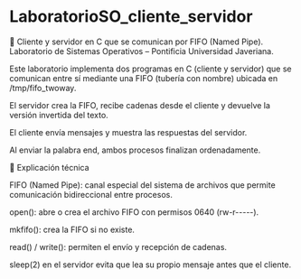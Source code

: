 # LaboratorioSO_cliente_servidor
🧠 Cliente y servidor en C que se comunican por FIFO (Named Pipe). Laboratorio de Sistemas Operativos – Pontificia Universidad Javeriana.

Este laboratorio implementa dos programas en C (cliente y servidor) que se comunican entre sí mediante una FIFO (tubería con nombre) ubicada en /tmp/fifo_twoway.

El servidor crea la FIFO, recibe cadenas desde el cliente y devuelve la versión invertida del texto.

El cliente envía mensajes y muestra las respuestas del servidor.

Al enviar la palabra end, ambos procesos finalizan ordenadamente.


🧠 Explicación técnica

FIFO (Named Pipe): canal especial del sistema de archivos que permite comunicación bidireccional entre procesos.

open(): abre o crea el archivo FIFO con permisos 0640 (rw-r-----).

mkfifo(): crea la FIFO si no existe.

read() / write(): permiten el envío y recepción de cadenas.

sleep(2) en el servidor evita que lea su propio mensaje antes que el cliente.
